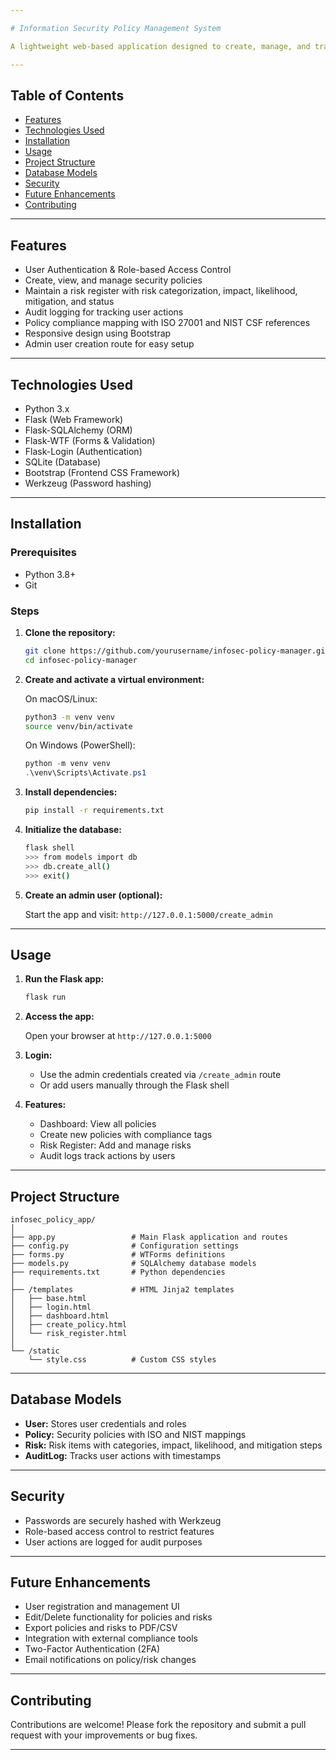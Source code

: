 ```yaml
---

# Information Security Policy Management System

A lightweight web-based application designed to create, manage, and track ISO 27001-style information security policies and risk registers. Built with Flask, SQLite, and Bootstrap, this project provides role-based access, audit logging, and compliance mapping based on industry security frameworks like ISO 27001 and NIST CSF.

---
```


## Table of Contents

* [Features](#features)
* [Technologies Used](#technologies-used)
* [Installation](#installation)
* [Usage](#usage)
* [Project Structure](#project-structure)
* [Database Models](#database-models)
* [Security](#security)
* [Future Enhancements](#future-enhancements)
* [Contributing](#contributing)

---

## Features

* User Authentication & Role-based Access Control
* Create, view, and manage security policies
* Maintain a risk register with risk categorization, impact, likelihood, mitigation, and status
* Audit logging for tracking user actions
* Policy compliance mapping with ISO 27001 and NIST CSF references
* Responsive design using Bootstrap
* Admin user creation route for easy setup

---

## Technologies Used

* Python 3.x
* Flask (Web Framework)
* Flask-SQLAlchemy (ORM)
* Flask-WTF (Forms & Validation)
* Flask-Login (Authentication)
* SQLite (Database)
* Bootstrap (Frontend CSS Framework)
* Werkzeug (Password hashing)

---

## Installation

### Prerequisites

* Python 3.8+
* Git

### Steps

1. **Clone the repository:**

   ```bash
   git clone https://github.com/yourusername/infosec-policy-manager.git
   cd infosec-policy-manager
   ```

2. **Create and activate a virtual environment:**

   On macOS/Linux:

   ```bash
   python3 -m venv venv
   source venv/bin/activate
   ```

   On Windows (PowerShell):

   ```powershell
   python -m venv venv
   .\venv\Scripts\Activate.ps1
   ```

3. **Install dependencies:**

   ```bash
   pip install -r requirements.txt
   ```

4. **Initialize the database:**

   ```bash
   flask shell
   >>> from models import db
   >>> db.create_all()
   >>> exit()
   ```

5. **Create an admin user (optional):**

   Start the app and visit:
   `http://127.0.0.1:5000/create_admin`

---

## Usage

1. **Run the Flask app:**

   ```bash
   flask run
   ```

2. **Access the app:**

   Open your browser at `http://127.0.0.1:5000`

3. **Login:**

   * Use the admin credentials created via `/create_admin` route
   * Or add users manually through the Flask shell

4. **Features:**

   * Dashboard: View all policies
   * Create new policies with compliance tags
   * Risk Register: Add and manage risks
   * Audit logs track actions by users

---

## Project Structure

```
infosec_policy_app/
│
├── app.py                 # Main Flask application and routes
├── config.py              # Configuration settings
├── forms.py               # WTForms definitions
├── models.py              # SQLAlchemy database models
├── requirements.txt       # Python dependencies
│
├── /templates             # HTML Jinja2 templates
│   ├── base.html
│   ├── login.html
│   ├── dashboard.html
│   ├── create_policy.html
│   └── risk_register.html
│
└── /static
    └── style.css          # Custom CSS styles
```

---

## Database Models

* **User:** Stores user credentials and roles
* **Policy:** Security policies with ISO and NIST mappings
* **Risk:** Risk items with categories, impact, likelihood, and mitigation steps
* **AuditLog:** Tracks user actions with timestamps

---

## Security

* Passwords are securely hashed with Werkzeug
* Role-based access control to restrict features
* User actions are logged for audit purposes

---

## Future Enhancements

* User registration and management UI
* Edit/Delete functionality for policies and risks
* Export policies and risks to PDF/CSV
* Integration with external compliance tools
* Two-Factor Authentication (2FA)
* Email notifications on policy/risk changes

---

## Contributing

Contributions are welcome! Please fork the repository and submit a pull request with your improvements or bug fixes.

---
